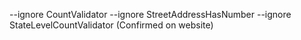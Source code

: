 --ignore CountValidator --ignore StreetAddressHasNumber --ignore StateLevelCountValidator (Confirmed on website)
